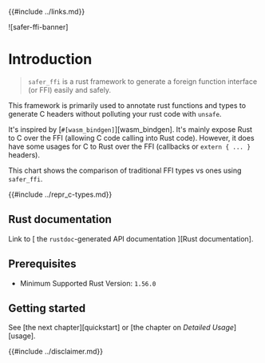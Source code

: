 {{#include ../links.md}}

![safer-ffi-banner]

# Introduction

> `safer_ffi` is a rust framework to generate a foreign function interface (or FFI) easily and safely.

This framework is primarily used to annotate rust functions and types to
generate C headers without polluting your rust code with
`unsafe`.

It's inspired by [`#[wasm_bindgen]`][wasm_bindgen]. It's mainly expose Rust to C
over the FFI (allowing C code calling into Rust code). However, it does have some
usages for C to Rust over the FFI (callbacks or `extern { ... }`
headers).

This chart shows the comparison of traditional FFI types vs ones using `safer_ffi`.

{{#include ../repr_c-types.md}}

## Rust documentation

Link to [<i class="fa fa-cubes" aria-hidden="true"></i> the `rustdoc`-generated API documentation <i class="fa fa-cubes" aria-hidden="true"></i>][Rust documentation].

## Prerequisites

  - Minimum Supported Rust Version: `1.56.0`

## Getting started

See [the next chapter][quickstart] or [the chapter on _Detailed Usage_][usage].

{{#include ../disclaimer.md}}
